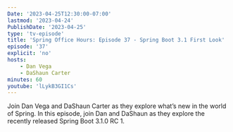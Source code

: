 ```yaml
---
Date: '2023-04-25T12:30:00-07:00'
lastmod: '2023-04-24'
PublishDate: '2023-04-25'
type: 'tv-episode'
title: 'Spring Office Hours: Episode 37 - Spring Boot 3.1 First Look'
episode: '37'
explicit: 'no'
hosts:
    - Dan Vega
    - DaShaun Carter
minutes: 60
youtube: 'lLykB3GI1Cs'
---
```


Join Dan Vega and DaShaun Carter as they explore what’s new in the world of Spring. In this episode, join Dan and DaShaun as they explore the recently released Spring Boot 3.1.0 RC 1.
